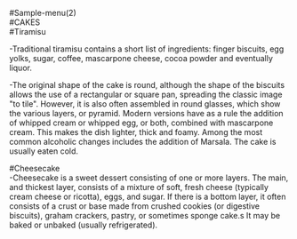 #Sample-menu(2)
<br>
#CAKES
<br>
#Tiramisu

-Traditional tiramisu contains a short list of ingredients: finger biscuits,
egg yolks, sugar, coffee, mascarpone cheese, cocoa powder and eventually
liquor.

-The original shape of the cake is round, although the shape 
of the biscuits allows the use of a rectangular or square pan,
spreading the classic image "to tile". However, it is also often
assembled in round glasses, which show the various layers, or 
pyramid. Modern versions have as a rule the addition of whipped 
cream or whipped egg, or both, combined with mascarpone cream.
This makes the dish lighter, thick and foamy.
 Among the most common alcoholic changes includes the addition
 of Marsala. The cake is usually eaten cold.

 #Cheesecake
 <br>
-Cheesecake is a sweet dessert consisting of one or more layers. The main, and thickest layer, consists of a mixture of soft, fresh cheese (typically cream cheese or ricotta), eggs, and sugar. If there is a bottom layer, it often consists of a crust or base made from crushed cookies (or digestive biscuits), graham crackers, pastry, or sometimes sponge cake.s It may be baked or unbaked (usually refrigerated).